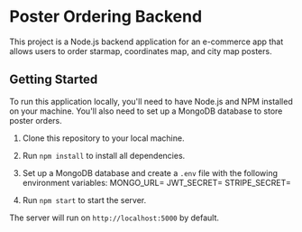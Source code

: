 # Poster Ordering Backend

This project is a Node.js backend application for an e-commerce app that allows users to order starmap, coordinates map, and city map posters.

## Getting Started

To run this application locally, you'll need to have Node.js and NPM installed on your machine. You'll also need to set up a MongoDB database to store poster orders.

1. Clone this repository to your local machine.
2. Run `npm install` to install all dependencies.
3. Set up a MongoDB database and create a `.env` file with the following environment variables:
    MONGO_URL=<your MongoDB host URL>
    JWT_SECRET=<your jwt secret>
    STRIPE_SECRET=<stripe secret key>

4. Run `npm start` to start the server.

The server will run on `http://localhost:5000` by default.
